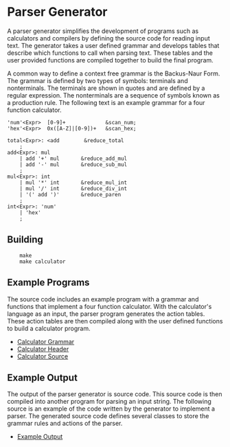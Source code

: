 # Parser Generator

A parser generator simplifies the development of programs such as calculators
and compilers by defining the source code for reading input text.  The generator
takes a user defined grammar and develops tables that describe which functions
to call when parsing text.  These tables and the user provided functions are
compiled together to build the final program.

A common way to define a context free grammar is the Backus-Naur Form.  The
grammar is defined by two types of symbols: terminals and nonterminals.  The
terminals are shown in quotes and are defined by a regular expression.  The
nonterminals are a sequence of symbols known as a production rule.  The
following text is an example grammar for a four function calculator.

```
'num'<Expr>  [0-9]+             &scan_num;
'hex'<Expr>  0x([A-Z]|[0-9])+   &scan_hex;

total<Expr>: <add        &reduce_total
    ;
add<Expr>: mul
    | add '+' mul       &reduce_add_mul
    | add '-' mul       &reduce_sub_mul
    ;
mul<Expr>: int
    | mul '*' int       &reduce_mul_int
    | mul '/' int       &reduce_div_int
    | '(' add ')'       &reduce_paren
    ;
int<Expr>: 'num'
    | 'hex'
    ;
```

## Building
```
    make
    make calculator
```

## Example Programs

The source code includes an example program with a grammar and functions that
implement a four function calculator.  With the calculator's language as an
input, the parser program generates the action tables.  These action tables are
then compiled along with the user defined functions to build a calculator
program.

- [Calculator Grammar](https://github.com/inumerics/parser/blob/main/calculator/calculator.bnf)
- [Calculator Header ](https://github.com/inumerics/parser/blob/main/calculator/calculator.hpp)
- [Calculator Source ](https://github.com/inumerics/parser/blob/main/calculator/calculator.cpp)

## Example Output

The output of the parser generator is source code.  This source code is then
compiled into another program for parsing an input string.  The following source
is an example of the code written by the generator to implement a parser. The
generated source code defines several classes to store the grammar rules
and actions of the parser.

- [Example Output](https://github.com/inumerics/parser/blob/main/output.md)

